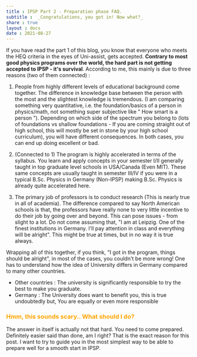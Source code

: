 ```yaml
---
title : IPSP Part 2 - Preparation phase FAQ.
subtitle :  _Congratulations, you got in! Now what?_
share : true
layout : docs
date : 2021-08-27
---
```


If you have read the part 1 of this blog, you know that everyone who meets the HEQ criteria in the eyes of Uni-assist, gets accepted. **Contrary to most good physics programs over the world, the hard part is not getting accepted to IPSP - it's survival**.  According to me, this mainly is due to three reasons (two of them connected) :

1. People from highly different levels of educational background come together. The difference in knowledge base between the person with the most and the slightest knowledge is tremendous. (I am comparing something very quantitative, i.e. the foundation/basics of a person in physics/math, not something super subjective like " How smart is a person "). Depending on which side of the spectrum you belong to (lots of foundations vs shallow foundations - If you are coming straight out of high school, this will mostly be set in stone by your high school curriculum), you will have different consequences. In both cases, you can end up doing excellent or bad. 
2. (Connected to 1) The program is highly accelerated in terms of the syllabus. You learn and apply concepts in your semester I/II generally taught in top graduate level schools in USA/Canada (Even MIT). These same concepts are usually taught in semester III/IV if you were in a typical B.Sc. Physics in Germany (Non-IPSP) making B.Sc. Physics is already quite accelerated here.

3. The primary job of professors is to conduct research (This is nearly true in all of academia). The difference compared to say North American schools is that, the professors have really none to very little incentive to do their job by going over and beyond. This can pose issues - from slight to a lot. Do not come assuming that, "I am at Leipzig. One of the finest institutions in Germany. I'll pay attention in class and everything will be alright". This might be true at times, but in no way it is true always.

Wrapping all of this together, if you think, "I got in the program, things should be alright", in most of the cases, you couldn't be more wrong!
One has to understand how the idea of University differs in Germany compared to many other countries.
- Other countries : The university is significantly responsible to try the best to make you graduate.
- Germany : The University does want to benefit you, this is true undoubtedly but, You are equally or even more responsible

### <span style = "color:orange">Hmm, this sounds scary.. What should I do? </span>
The answer in itself is actually not that hard. You need to come prepared. Definitely easier said than done, am I right? That is the exact reason for this post. I want to try to guide you in the most simplest way to be able to prepare well for a smooth start in IPSP.

